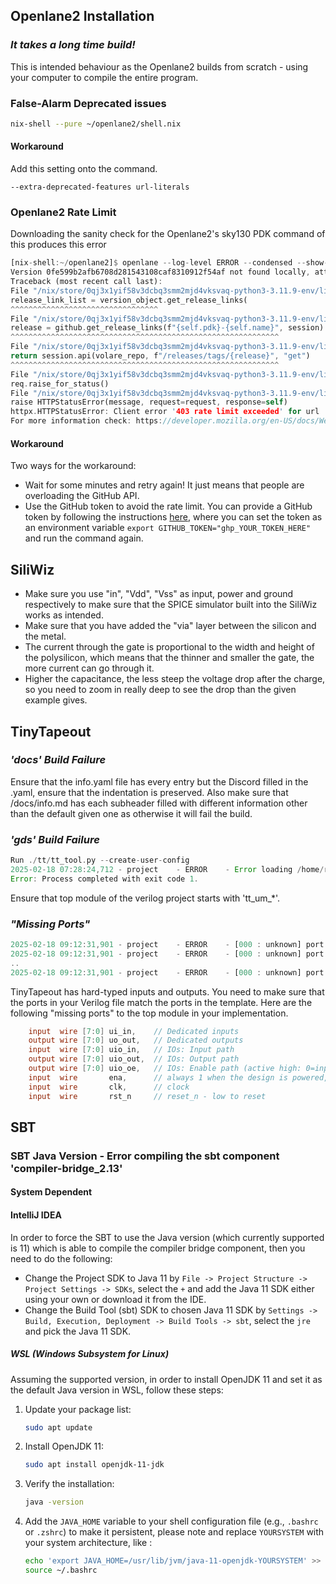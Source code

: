 ## Openlane2 Installation

### *It takes a long time build!*

This is intended behaviour as the Openlane2 builds from scratch - using your computer to compile the entire program.

### False-Alarm Deprecated issues
```zsh
nix-shell --pure ~/openlane2/shell.nix
```
#### Workaround
Add this setting onto the command.
```
--extra-deprecated-features url-literals
```

### Openlane2 Rate Limit

Downloading the sanity check for the Openlane2's sky130 PDK command of this produces this error
```rust
[nix-shell:~/openlane2]$ openlane --log-level ERROR --condensed --show-progress-bar --smoke-test
Version 0fe599b2afb6708d281543108caf8310912f54af not found locally, attempting to download…
Traceback (most recent call last):
File "/nix/store/0qj3x1yif58v3dcbq3smm2mjd4vksvaq-python3-3.11.9-env/lib/python3.11/site-packages/volare/manage.py", line 181, in fetch
release_link_list = version_object.get_release_links(
^^^^^^^^^^^^^^^^^^^^^^^^^^^^^^^^^
File "/nix/store/0qj3x1yif58v3dcbq3smm2mjd4vksvaq-python3-3.11.9-env/lib/python3.11/site-packages/volare/common.py", line 192, in get_release_links
release = github.get_release_links(f"{self.pdk}-{self.name}", session)
^^^^^^^^^^^^^^^^^^^^^^^^^^^^^^^^^^^^^^^^^^^^^^^^^^^^^^^^^^^^
File "/nix/store/0qj3x1yif58v3dcbq3smm2mjd4vksvaq-python3-3.11.9-env/lib/python3.11/site-packages/volare/github.py", line 177, in get_release_links
return session.api(volare_repo, f"/releases/tags/{release}", "get")
^^^^^^^^^^^^^^^^^^^^^^^^^^^^^^^^^^^^^^^^^^^^^^^^^^^^^^^^^^^^
File "/nix/store/0qj3x1yif58v3dcbq3smm2mjd4vksvaq-python3-3.11.9-env/lib/python3.11/site-packages/volare/github.py", line 140, in api
req.raise_for_status()
File "/nix/store/0qj3x1yif58v3dcbq3smm2mjd4vksvaq-python3-3.11.9-env/lib/python3.11/site-packages/httpx/_models.py", line 761, in raise_for_status
raise HTTPStatusError(message, request=request, response=self)
httpx.HTTPStatusError: Client error '403 rate limit exceeded' for url 'https://api.github.com/repos/efabless/volare/releases/tags/sky130-0fe599b2afb6708d281543108caf8310912f54af'
For more information check: https://developer.mozilla.org/en-US/docs/Web/HTTP/Status/403
```
#### Workaround

Two ways for the workaround:
 - Wait for some minutes and retry again! It just means that people are overloading the GitHub API.
 - Use the GitHub token to avoid the rate limit. You can provide a GitHub token by following the instructions [here](https://docs.github.com/en/authentication/keeping-your-account-and-data-secure/creating-a-personal-access-token), where you can set the token as an environment variable `export GITHUB_TOKEN="ghp_YOUR_TOKEN_HERE"` and run the command again.


## SiliWiz


- Make sure you use "in", "Vdd", "Vss" as input, power and ground respectively to make sure that the SPICE simulator built into the SiliWiz works as intended.
- Make sure that you have added the "via" layer between the silicon and the metal.
- The current through the gate is proportional to the width and height of the polysilicon, which means that the thinner and smaller the gate, the more current can go through it.
- Higher the capacitance, the less steep the voltage drop after the charge, so you need to zoom in really deep to see the drop than the given example gives.

## TinyTapeout

### *'docs' Build Failure*

Ensure that the info.yaml file has every entry but the Discord filled in the .yaml,
ensure that the indentation is preserved.
Also make sure that /docs/info.md has each subheader filled with different information other than the default given one as otherwise it will fail the build.

### *'gds' Build Failure*

```rust
Run ./tt/tt_tool.py --create-user-config
2025-02-18 07:28:24,712 - project    - ERROR    - Error loading /home/runner/work/ta-test-run/ta-test-run/info.yaml: Top module must start with 'tt_um_' (e.g. tt_um_my_project)
Error: Process completed with exit code 1.
```

Ensure that top module of the verilog project starts with 'tt_um_*'.

### *"Missing Ports"*

```rust
2025-02-18 09:12:31,901 - project    - ERROR    - [000 : unknown] port 'ena' missing from top module ('tt_um_up_down_counter')
2025-02-18 09:12:31,901 - project    - ERROR    - [000 : unknown] port 'rst_en' missing from top module ('tt_um_up_down_counter')
..
2025-02-18 09:12:31,901 - project    - ERROR    - [000 : unknown] port 'ui_in' missing from top module ('tt_um_up_down_counter')
```

TinyTapeout has hard-typed inputs and outputs. You need to make sure that the ports in your Verilog file match the ports in the template. Here are the following "missing ports" to the top module in your implementation.

```verilog
    input  wire [7:0] ui_in,    // Dedicated inputs
    output wire [7:0] uo_out,   // Dedicated outputs
    input  wire [7:0] uio_in,   // IOs: Input path
    output wire [7:0] uio_out,  // IOs: Output path
    output wire [7:0] uio_oe,   // IOs: Enable path (active high: 0=input, 1=output)
    input  wire       ena,      // always 1 when the design is powered, so you can ignore it
    input  wire       clk,      // clock
    input  wire       rst_n     // reset_n - low to reset
```

## SBT

### SBT Java Version - Error compiling the sbt component 'compiler-bridge_2.13'

#### System Dependent


#### IntelliJ IDEA

In order to force the SBT to use the Java version (which currently supported is 11) which is able to compile the compiler bridge component,
then you need to do the following:
- Change the Project SDK to Java 11 by `File -> Project Structure -> Project Settings -> SDKs`, select the `+` and add the Java 11 SDK either using your own or download it from the IDE.
- Change the Build Tool (sbt) SDK to chosen Java 11 SDK by `Settings -> Build, Execution, Deployment -> Build Tools -> sbt`, select the `jre` and pick the Java 11 SDK.

##### WSL (Windows Subsystem for Linux)

Assuming the supported version, in order to install OpenJDK 11 and set it as the default Java version in WSL, follow these steps:

1. Update your package list:
    ```bash
    sudo apt update
    ```

2. Install OpenJDK 11:
    ```bash
    sudo apt install openjdk-11-jdk
    ```

3. Verify the installation:
    ```bash
    java -version
    ```

4. Add the `JAVA_HOME` variable to your shell configuration file (e.g., `.bashrc` or `.zshrc`) to make it persistent, please note and replace `YOURSYSTEM` with your system architecture, like :
    ```bash
    echo 'export JAVA_HOME=/usr/lib/jvm/java-11-openjdk-YOURSYSTEM' >> ~/.bashrc
    source ~/.bashrc
    ```
